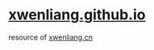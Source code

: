 # [xwenliang.github.io](https://xwenliang.github.io)  

resource of [xwenliang.cn](https://xwenliang.cn)  